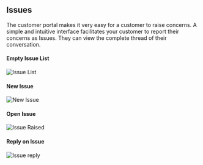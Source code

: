 ## Issues

The customer portal makes it very easy for a customer to raise concerns. A simple and intuitive interface facilitates your customer to report their concerns as Issues. They can view the complete thread of their conversation.

#### Empty Issue List

![Issue List](https://docs.erpnext.com/files/portal-ticket-list-empty.png)

#### New Issue

![New Issue ](https://docs.erpnext.com/files/portal-new-ticket.png)

#### Open Issue

![Issue Raised](https://docs.erpnext.com/files/portal-ticket-1.gif)

#### Reply on Issue

![Issue reply](https://docs.erpnext.com/files/portal-ticket-reply.gif)